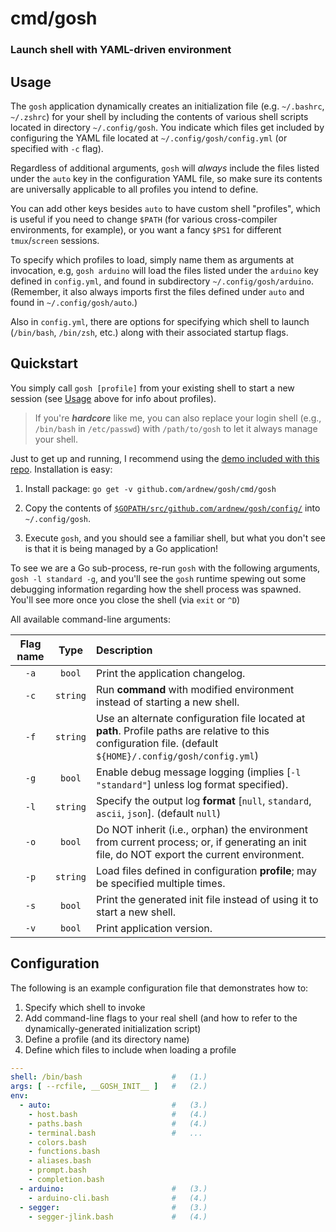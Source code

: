 # cmd/gosh
### Launch shell with YAML-driven environment

## Usage

The `gosh` application dynamically creates an initialization file (e.g. `~/.bashrc`, `~/.zshrc`) for your shell by including the contents of various shell scripts located in directory `~/.config/gosh`. You indicate which files get included by configuring the YAML file located at `~/.config/gosh/config.yml` (or specified with `-c` flag).

Regardless of additional arguments, `gosh` will *always* include the files listed under the `auto` key in the configuration YAML file, so make sure its contents are universally applicable to all profiles you intend to define. 

You can add other keys besides `auto` to have custom shell "profiles", which is useful if you need to change `$PATH` (for various cross-compiler environments, for example), or you want a fancy `$PS1` for different `tmux`/`screen` sessions. 

To specify which profiles to load, simply name them as arguments at invocation, e.g, `gosh arduino` will load the files listed under the `arduino` key defined in `config.yml`, and found in subdirectory `~/.config/gosh/arduino`. (Remember, it also always imports first the files defined under `auto` and found in `~/.config/gosh/auto`.)

Also in `config.yml`, there are options for specifying which shell to launch (`/bin/bash`, `/bin/zsh`, etc.) along with their associated startup flags.

## Quickstart

You simply call `gosh [profile]` from your existing shell to start a new session (see [Usage](#Usage) above for info about profiles).

> If you're ***hardcore*** like me, you can also replace your login shell (e.g., `/bin/bash` in `/etc/passwd`) with `/path/to/gosh` to let it always manage your shell.

Just to get up and running, I recommend using the [demo included with this repo](https://github.com/ardnew/gosh/tree/master/config/). Installation is easy:

1. Install package: `go get -v github.com/ardnew/gosh/cmd/gosh`

2. Copy the contents of [`$GOPATH/src/github.com/ardnew/gosh/config/`](https://github.com/ardnew/gosh/tree/master/config/) into `~/.config/gosh`.

3. Execute `gosh`, and you should see a familiar shell, but what you don't see is that it is being managed by a Go application! 

To see we are a Go sub-process, re-run `gosh` with the following arguments, `gosh -l standard -g`, and you'll see the `gosh` runtime spewing out some debugging information regarding how the shell process was spawned. You'll see more once you close the shell (via `exit` or `^D`)

All available command-line arguments:

|Flag name|Type|Description|
|:-------:|:--:|:----------|
|`-a`|`bool`|Print the application changelog.|
|`-c`|`string`|Run **command** with modified environment instead of starting a new shell.|
|`-f`|`string`|Use an alternate configuration file located at **path**. Profile paths are relative to this configuration file. (default `${HOME}/.config/gosh/config.yml`)|
|`-g`|`bool`|Enable debug message logging (implies [`-l "standard"`] unless log format specified).|
|`-l`|`string`|Specify the output log **format** [`null`, `standard`, `ascii`, `json`]. (default `null`)|
|`-o`|`bool`|Do NOT inherit (i.e., orphan) the environment from current process; or, if generating an init file, do NOT export the current environment.|
|`-p`|`string`|Load files defined in configuration **profile**; may be specified multiple times.|
|`-s`|`bool`|Print the generated init file instead of using it to start a new shell.|
|`-v`|`bool`|Print application version.|

## Configuration

The following is an example configuration file that demonstrates how to: 

 1. Specify which shell to invoke
 2. Add command-line flags to your real shell (and how to refer to the dynamically-generated initialization script) 
 3. Define a profile (and its directory name)
 4. Define which files to include when loading a profile

```yaml
---
shell: /bin/bash                    #   (1.)
args: [ --rcfile, __GOSH_INIT__ ]   #   (2.)
env:
  - auto:                           #   (3.)
    - host.bash                     #   (4.)
    - paths.bash                    #   (4.)
    - terminal.bash                 #   ...
    - colors.bash
    - functions.bash
    - aliases.bash
    - prompt.bash
    - completion.bash
  - arduino:                        #   (3.)
    - arduino-cli.bash              #   (4.)
  - segger:                         #   (3.)
    - segger-jlink.bash             #   (4.)

```

